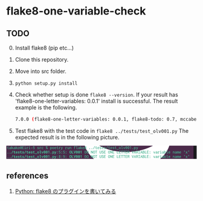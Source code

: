 # flake8-one-variable-check

## TODO

0. Install flake8 (pip etc...)
1. Clone this repository.
2. Move into src folder.
3. ```python setup.py install```
4. Check whether setup is done ```flake8 --version```. If your result has 'flake8-one-letter-variables: 0.0.1' install is successful. The result example is the following.

    ``` bash
   7.0.0 (flake8-one-letter-variables: 0.0.1, flake8-todo: 0.7, mccabe: 0.7.0,pycodestyle: 2.11.1, pyflakes: 3.2.0) CPython 3.10.2 on Darwin
    ```

5. Test flake8 with the test code in `flake8 ../tests/test_olv001.py` The expected result is in the following picture.

![Expected_result](https://github.com/Daku-on/flake8-one-variable-check/blob/main/pic/test_result.png)

## references

1. [Python: flake8 のプラグインを書いてみる](https://blog.amedama.jp/entry/2016/04/12/063359)